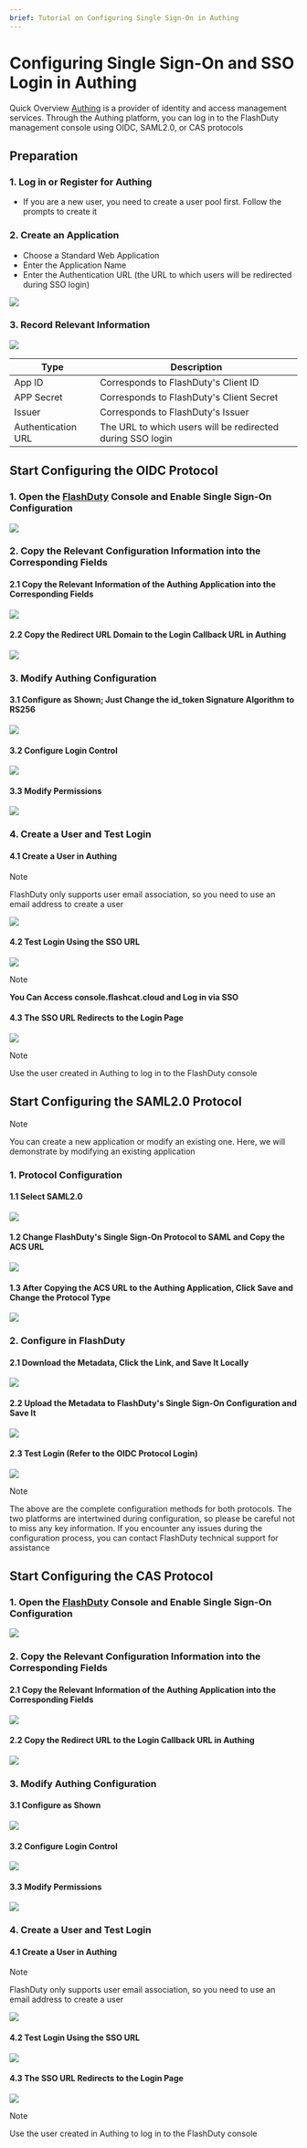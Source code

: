 ```yaml
---
brief: Tutorial on Configuring Single Sign-On in Authing
---
```


# Configuring Single Sign-On and SSO Login in Authing

Quick Overview
[Authing](https://www.authing.cn/) is a provider of identity and access management services. Through the Authing platform, you can log in to the FlashDuty management console using OIDC, SAML2.0, or CAS protocols

## Preparation
### 1. Log in or Register for Authing
- If you are a new user, you need to create a user pool first. Follow the prompts to create it
### 2. Create an Application
- Choose a Standard Web Application
- Enter the Application Name
- Enter the Authentication URL (the URL to which users will be redirected during SSO login)

![](https://fc.3ti.site/zh/flashduty/mixin/single_sign_on/authing/1.avif)

### 3. Record Relevant Information

![](https://fc.3ti.site/zh/flashduty/mixin/single_sign_on/authing/2.avif)

|Type|Description|
|---|---|
|App ID|Corresponds to FlashDuty's Client ID|
|APP Secret|Corresponds to FlashDuty's Client Secret|
|Issuer|Corresponds to FlashDuty's Issuer|
|Authentication URL|The URL to which users will be redirected during SSO login|

## Start Configuring the OIDC Protocol
### 1. Open the [FlashDuty](console.flashcat.cloud) Console and Enable Single Sign-On Configuration

![](https://fc.3ti.site/zh/flashduty/mixin/single_sign_on/authing/3.avif)

### 2. Copy the Relevant Configuration Information into the Corresponding Fields

#### 2.1 Copy the Relevant Information of the Authing Application into the Corresponding Fields
![](https://fc.3ti.site/zh/flashduty/mixin/single_sign_on/authing/4.avif)

#### 2.2 Copy the Redirect URL Domain to the Login Callback URL in Authing

![](https://fc.3ti.site/zh/flashduty/mixin/single_sign_on/authing/5.avif)

### 3. Modify Authing Configuration

#### 3.1 Configure as Shown; Just Change the id_token Signature Algorithm to RS256

![](https://fc.3ti.site/zh/flashduty/mixin/single_sign_on/authing/6.avif)

#### 3.2 Configure Login Control

![](https://fc.3ti.site/zh/flashduty/mixin/single_sign_on/authing/7.avif)

#### 3.3 Modify Permissions

![](https://fc.3ti.site/zh/flashduty/mixin/single_sign_on/authing/8.avif)

### 4. Create a User and Test Login

#### 4.1 Create a User in Authing

> [!NOTE]
> FlashDuty only supports user email association, so you need to use an email address to create a user

![](https://fc.3ti.site/zh/flashduty/mixin/single_sign_on/authing/9.avif)

#### 4.2 Test Login Using the SSO URL

![](https://fc.3ti.site/zh/flashduty/mixin/single_sign_on/authing/10.avif)

> [!NOTE]
> **You Can Access console.flashcat.cloud and Log in via SSO**

#### 4.3 The SSO URL Redirects to the Login Page

![](https://fc.3ti.site/zh/flashduty/mixin/single_sign_on/authing/11.avif)

> [!NOTE]
> Use the user created in Authing to log in to the FlashDuty console

## Start Configuring the SAML2.0 Protocol

> [!NOTE]
> You can create a new application or modify an existing one. Here, we will demonstrate by modifying an existing application

### 1. Protocol Configuration

#### 1.1 Select SAML2.0

![](https://fc.3ti.site/zh/flashduty/mixin/single_sign_on/authing/12.avif)

#### 1.2 Change FlashDuty's Single Sign-On Protocol to SAML and Copy the ACS URL

![](https://fc.3ti.site/zh/flashduty/mixin/single_sign_on/authing/13.avif)

#### 1.3 After Copying the ACS URL to the Authing Application, Click Save and Change the Protocol Type

![](https://fc.3ti.site/zh/flashduty/mixin/single_sign_on/authing/14.avif)

### 2. Configure in FlashDuty

#### 2.1 Download the Metadata, Click the Link, and Save It Locally

![](https://fc.3ti.site/zh/flashduty/mixin/single_sign_on/authing/15.avif)

#### 2.2 Upload the Metadata to FlashDuty's Single Sign-On Configuration and Save It

![](https://fc.3ti.site/zh/flashduty/mixin/single_sign_on/authing/16.avif)

#### 2.3 Test Login (Refer to the OIDC Protocol Login)
![](https://fc.3ti.site/zh/flashduty/mixin/single_sign_on/authing/11.avif)

> [!NOTE]
> The above are the complete configuration methods for both protocols. The two platforms are intertwined during configuration, so please be careful not to miss any key information. If you encounter any issues during the configuration process, you can contact FlashDuty technical support for assistance

## Start Configuring the CAS Protocol
### 1. Open the [FlashDuty](console.flashcat.cloud) Console and Enable Single Sign-On Configuration

![](https://fc.3ti.site/zh/flashduty/mixin/single_sign_on/authing/3.avif)

### 2. Copy the Relevant Configuration Information into the Corresponding Fields

#### 2.1 Copy the Relevant Information of the Authing Application into the Corresponding Fields
![](https://fc.3ti.site/zh/flashduty/mixin/single_sign_on/authing/17.avif)

#### 2.2 Copy the Redirect URL to the Login Callback URL in Authing

![](https://fc.3ti.site/zh/flashduty/mixin/single_sign_on/authing/18.avif)

### 3. Modify Authing Configuration

#### 3.1 Configure as Shown

![](https://fc.3ti.site/zh/flashduty/mixin/single_sign_on/authing/19.avif)

#### 3.2 Configure Login Control

![](https://fc.3ti.site/zh/flashduty/mixin/single_sign_on/authing/7.avif)

#### 3.3 Modify Permissions

![](https://fc.3ti.site/zh/flashduty/mixin/single_sign_on/authing/8.avif)

### 4. Create a User and Test Login

#### 4.1 Create a User in Authing

> [!NOTE]
> FlashDuty only supports user email association, so you need to use an email address to create a user

![](https://fc.3ti.site/zh/flashduty/mixin/single_sign_on/authing/9.avif)

#### 4.2 Test Login Using the SSO URL

![](https://fc.3ti.site/zh/flashduty/mixin/single_sign_on/authing/20.avif)

#### 4.3 The SSO URL Redirects to the Login Page

![](https://fc.3ti.site/zh/flashduty/mixin/single_sign_on/authing/11.avif)

> [!NOTE]
> Use the user created in Authing to log in to the FlashDuty console
